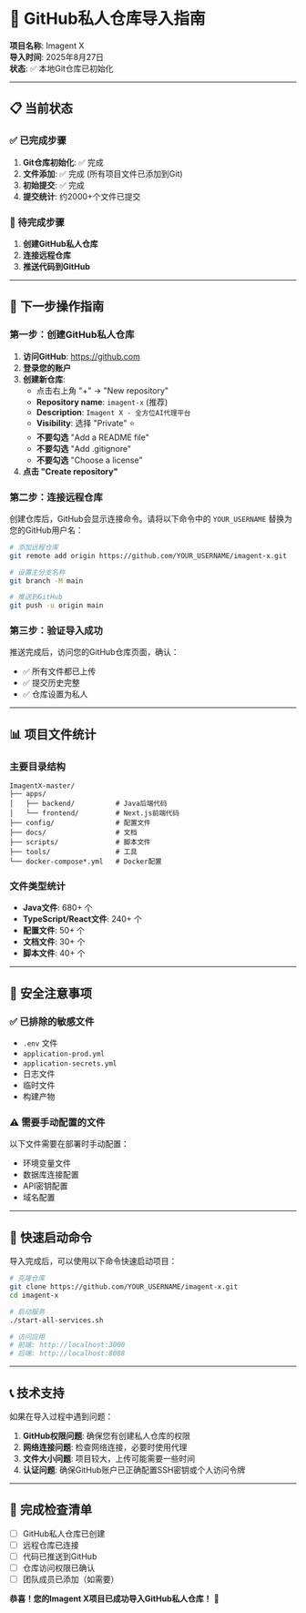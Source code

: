 # 🚀 GitHub私人仓库导入指南

**项目名称**: Imagent X  
**导入时间**: 2025年8月27日  
**状态**: ✅ 本地Git仓库已初始化  

---

## 📋 当前状态

### ✅ 已完成步骤
1. **Git仓库初始化**: ✅ 完成
2. **文件添加**: ✅ 完成 (所有项目文件已添加到Git)
3. **初始提交**: ✅ 完成
4. **提交统计**: 约2000+个文件已提交

### 🔄 待完成步骤
1. **创建GitHub私人仓库**
2. **连接远程仓库**
3. **推送代码到GitHub**

---

## 🎯 下一步操作指南

### 第一步：创建GitHub私人仓库

1. **访问GitHub**: https://github.com
2. **登录您的账户**
3. **创建新仓库**:
   - 点击右上角 "+" → "New repository"
   - **Repository name**: `imagent-x` (推荐)
   - **Description**: `Imagent X - 全方位AI代理平台`
   - **Visibility**: 选择 "Private" ⭐
   - **不要勾选** "Add a README file"
   - **不要勾选** "Add .gitignore"
   - **不要勾选** "Choose a license"
4. **点击 "Create repository"**

### 第二步：连接远程仓库

创建仓库后，GitHub会显示连接命令。请将以下命令中的 `YOUR_USERNAME` 替换为您的GitHub用户名：

```bash
# 添加远程仓库
git remote add origin https://github.com/YOUR_USERNAME/imagent-x.git

# 设置主分支名称
git branch -M main

# 推送到GitHub
git push -u origin main
```

### 第三步：验证导入成功

推送完成后，访问您的GitHub仓库页面，确认：
- ✅ 所有文件都已上传
- ✅ 提交历史完整
- ✅ 仓库设置为私人

---

## 📊 项目文件统计

### 主要目录结构
```
ImagentX-master/
├── apps/
│   ├── backend/          # Java后端代码
│   └── frontend/         # Next.js前端代码
├── config/               # 配置文件
├── docs/                 # 文档
├── scripts/              # 脚本文件
├── tools/                # 工具
└── docker-compose*.yml   # Docker配置
```

### 文件类型统计
- **Java文件**: 680+ 个
- **TypeScript/React文件**: 240+ 个
- **配置文件**: 50+ 个
- **文档文件**: 30+ 个
- **脚本文件**: 40+ 个

---

## 🔐 安全注意事项

### ✅ 已排除的敏感文件
- `.env` 文件
- `application-prod.yml`
- `application-secrets.yml`
- 日志文件
- 临时文件
- 构建产物

### ⚠️ 需要手动配置的文件
以下文件需要在部署时手动配置：
- 环境变量文件
- 数据库连接配置
- API密钥配置
- 域名配置

---

## 🚀 快速启动命令

导入完成后，可以使用以下命令快速启动项目：

```bash
# 克隆仓库
git clone https://github.com/YOUR_USERNAME/imagent-x.git
cd imagent-x

# 启动服务
./start-all-services.sh

# 访问应用
# 前端: http://localhost:3000
# 后端: http://localhost:8088
```

---

## 📞 技术支持

如果在导入过程中遇到问题：

1. **GitHub权限问题**: 确保您有创建私人仓库的权限
2. **网络连接问题**: 检查网络连接，必要时使用代理
3. **文件大小问题**: 项目较大，上传可能需要一些时间
4. **认证问题**: 确保GitHub账户已正确配置SSH密钥或个人访问令牌

---

## 🎉 完成检查清单

- [ ] GitHub私人仓库已创建
- [ ] 远程仓库已连接
- [ ] 代码已推送到GitHub
- [ ] 仓库访问权限已确认
- [ ] 团队成员已添加（如需要）

**恭喜！您的Imagent X项目已成功导入GitHub私人仓库！** 🎊
